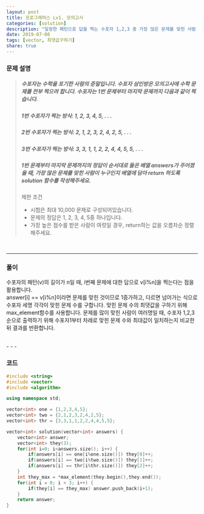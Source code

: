 ```yaml
---
layout: post
title: 프로그래머스 Lv1. 모의고사
categories: [solution]
description: "일정한 패턴으로 답을 찍는 수포자 1,2,3 중 가장 많은 문제를 맞힌 사람 구하기"
date: 2019-07-08
tags: [vector, 최댓값구하기]
share: true
---
```


### 문제 설명
> ##### 수포자는 수학을 포기한 사람의 준말입니다. 수포자 삼인방은 모의고사에 수학 문제를 전부 찍으려 합니다. 수포자는 1번 문제부터 마지막 문제까지 다음과 같이 찍습니다.
> ##### 1번 수포자가 찍는 방식: 1, 2, 3, 4, 5, . . .
> ##### 2번 수포자가 찍는 방식: 2, 1, 2, 3, 2, 4, 2, 5, . . .
> ##### 3번 수포자가 찍는 방식: 3, 3, 1, 1, 2, 2, 4, 4, 5, 5, . . .
> ##### 1번 문제부터 마지막 문제까지의 정답이 순서대로 들은 배열 answers가 주어졌을 때, 가장 많은 문제를 맞힌 사람이 누구인지 배열에 담아 return 하도록 solution 함수를 작성해주세요.
>
> 제한 조건
> * 시험은 최대 10,000 문제로 구성되어있습니다.   
> * 문제의 정답은 1, 2, 3, 4, 5중 하나입니다.   
> * 가장 높은 점수를 받은 사람이 여럿일 경우, return하는 값을 오름차순 정렬해주세요.   

<br>

- - -

### 풀이
수포자의 패턴(v)의 길이가 n일 때, i번째 문제에 대한 답으로 v[i%n]을 찍는다는 점을 활용합니다.   
answer[i] == v[i%n]이라면 문제를 맞힌 것이므로 1증가하고, 다르면 넘어가는 식으로 수포자 세명 각각이 맞힌 문제 수를 구합니다. 맞힌 문제 수의 최댓값을 구하기 위해 max_element함수를 사용합니다.
문제를 많이 맞힌 사람이 여러명일 때, 수포자 1,2,3 순으로 출력하기 위해 수포자1부터 차례로 맞힌 문제 수와 최대값이 일치하는지 비교한 뒤 결과를 반환합니다.



<br>
- - -

### 코드
```cpp
#include <string>
#include <vector>
#include <algorithm>

using namespace std;

vector<int> one = {1,2,3,4,5};
vector<int> two = {2,1,2,3,2,4,2,5};
vector<int> thr = {3,3,1,1,2,2,4,4,5,5};

vector<int> solution(vector<int> answers) {
    vector<int> answer;
    vector<int> they(3);
    for(int i=0; i<answers.size(); i++) {
        if(answers[i] == one[i%one.size()]) they[0]++;
        if(answers[i] == two[i%two.size()]) they[1]++;
        if(answers[i] == thr[i%thr.size()]) they[2]++;
    }
    int they_max = *max_element(they.begin(),they.end());
    for(int i = 0; i < 3; i++) {
        if(they[i] == they_max) answer.push_back(i+1);
    }
    return answer;
}
```
